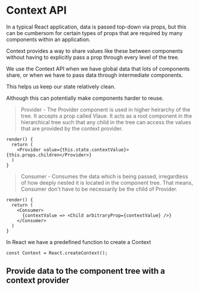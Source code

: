 # Context API
  In a typical React application, data is passed top-down via props, but this can be cumbersom for certain types of props that are required by many components within an application. 

  Context provides a way to share values like these between components without having to explicitly pass a prop through every level of the tree.

  We use the Context API when we have global data that lots of components share, or when we have to pass data through intermediate components.

  This helps us keep our state relatively clean.

  Although this can potentially make components harder to reuse.

  > Provider - The Provider component is used in higher heirarchy of the tree. It accepts a prop called Vlaue. It acts as a root component in the hierarchical tree such that any child in the tree can access the values that are provided by the context provider.

    render() {
      return (
        <Provider value={this.state.contextValue}>{this.props.children</Provider>}
      )
    }

  > Consumer - Consumes the data which is being passed, irregardless of how deeply nested it is located in the component tree. That means, Consumer don't have to be necessarily be the child of Provider.

    render() {
      return (
        <Consumer>
          {contextValue => <Child arbitraryProp={contextValue} />}
        </Consumer>
      )
    }

  In React we have a predefined function to create a Context

    const Context = React.createContext();

## Provide data to the component tree with a context provider
